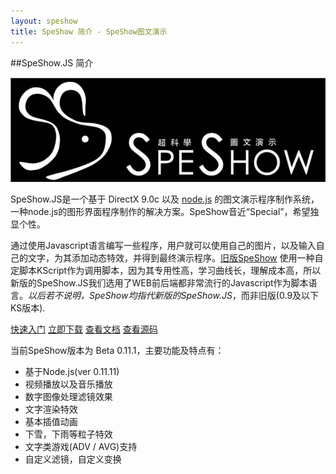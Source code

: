 ```yaml
---
layout: speshow
title: SpeShow 简介 - SpeShow图文演示
---
```


##SpeShow.JS 简介

![SpeShow.JS](/images/Logo_SpeShow_Long_128.jpg)

SpeShow.JS是一个基于 DirectX 9.0c 以及 [node.js](http://www.nodejs.org) 的图文演示程序制作系统，一种node.js的图形界面程序制作的解决方案。SpeShow音近“Special”，希望独显个性。

通过使用Javascript语言编写一些程序，用户就可以使用自己的图片，以及输入自己的文字，为其添加动态特效，并得到最终演示程序。[旧版SpeShow](/spengine/) 使用一种自定脚本KScript作为调用脚本，因为其专用性高，学习曲线长，理解成本高，所以新版的SpeShow.JS我们选用了WEB前后端都非常流行的Javascript作为脚本语言。*以后若不说明，SpeShow均指代新版的SpeShow.JS*，而非旧版(0.9及以下KS版本).

<a class="btn btn-lg btn-primary" role="button" href="quick_start.html">快速入门</a> 
<a class="btn btn-lg btn-primary" role="button" href="download.html">立即下载</a> 
<a class="btn btn-lg btn-primary" role="button" href="docs.html">查看文档</a> 
<a class="btn btn-lg btn-primary" role="button" href="https://github.com/denjones/spengine">查看源码</a>

当前SpeShow版本为 Beta 0.11.1，主要功能及特点有：

 - 基于Node.js(ver 0.11.11)
 - 视频播放以及音乐播放
 - 数字图像处理滤镜效果
 - 文字渲染特效
 - 基本插值动画
 - 下雪，下雨等粒子特效
 - 文字类游戏(ADV / AVG)支持
 - 自定义滤镜，自定义变换
 